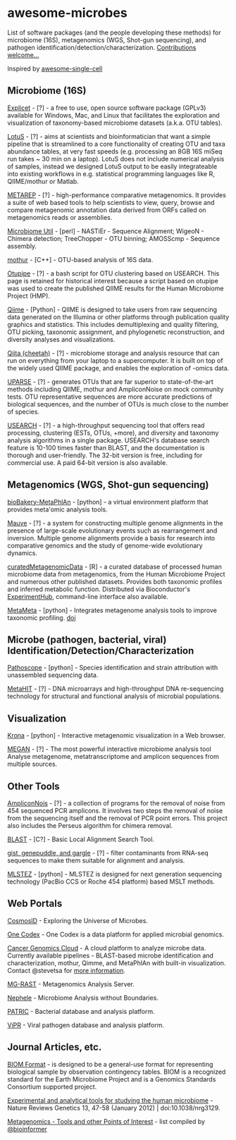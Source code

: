 # awesome-microbes

List of software packages (and the people developing these methods) for microbiome (16S), metagenomics (WGS, Shot-gun sequencing), and pathogen identification/detection/characterization.  [Contributions welcome...](https://github.com/stevetsa/awesome-microbes/blob/master/CONTRIBUTE.md)

Inspired by [awesome-single-cell](https://github.com/seandavi/awesome-single-cell/blob/master/README.md)

## Microbiome (16S)

[Explicet]( http://www.explicet.org) - [?] - a free to use, open source software package (GPLv3) available for Windows, Mac, and Linux that facilitates the exploration and visualization of taxonomy-based microbiome datasets (a.k.a. OTU tables).

[LotuS]( http://psbweb05.psb.ugent.be/lotus) - [?] - aims at scientists and bioinformatician that want a simple pipeline that is streamlined to a core functionality of creating OTU and taxa abundance tables, at very fast speeds (e.g. processing an 8GB 16S miSeq run takes ~ 30 min on a laptop). LotuS does not include numerical analysis of samples, instead we designed LotuS output to be easily integrateable into existing workflows in e.g. statistical programming languages like R, QIIME/mothur or Matlab.

[METAREP](https://github.com/jcvi/METAREP) - [?] - high-performance comparative metagenomics. It provides a suite of web based tools to help scientists to view, query, browse and compare metagenomic annotation data derived from ORFs called on metagenomics reads or assemblies.

[Microbiome Util]( http://microbiomeutil.sourceforge.net) - [perl] - NASTiEr - Sequence Alignment; WigeoN - Chimera detection; TreeChopper - OTU binning; AMOSScmp - Sequence assembly.

[mothur](https://www.mothur.org/) - [C++] - OTU-based analysis of 16S data.

[Otupipe](http://www.drive5.com/usearch/manual/otupipe.html) - [?] - a bash script for OTU clustering based on USEARCH. This page is retained for historical interest because a script based on otupipe was used to create the published QIIME results for the Human Microbiome Project (HMP).

[Qiime](http://qiime.org/) - [Python] - QIIME is designed to take users from raw sequencing data generated on the Illumina or other platforms through publication quality graphics and statistics. This includes demultiplexing and quality filtering, OTU picking, taxonomic assignment, and phylogenetic reconstruction, and diversity analyses and visualizations.

[Qiita (cheetah)]( http://qiita.microbio.me/) - [?] - microbiome storage and analysis resource that can run on everything from your laptop to a supercomputer. It is built on top of the widely used QIIME package, and enables the exploration of -omics data.

[UPARSE]( http://drive5.com/uparse/) - [?] - generates OTUs that are far superior to state-of-the-art methods including QIIME, mothur and AmpliconNoise on mock community tests. OTU representative sequences are more accurate predictions of biological sequences, and the number of OTUs is much close to the number of species.

[USEARCH](https://www.drive5.com/usearch/) - [?] - a high-throughput sequencing tool that offers read processing, clustering (ESTs, OTUs, +more), and diversity and taxonomy analysis algorithms in a single package. USEARCH's database search feature is 10-100 times faster than BLAST, and the documentation is thorough and user-friendly. The 32-bit version is free, including for commercial use. A paid 64-bit version is also available.


## Metagenomics (WGS, Shot-gun sequencing)

[bioBakery-MetaPhlAn](https://bitbucket.org/biobakery/biobakery/wiki/Home) - [python] - a virtual environment platform that provides meta'omic analysis tools.

[Mauve](http://darlinglab.org/mauve/mauve.html) - [?] - a system for constructing multiple genome alignments in the presence of large-scale evolutionary events such as rearrangement and inversion. Multiple genome alignments provide a basis for research into comparative genomics and the study of genome-wide evolutionary dynamics.

[curatedMetagenomicData](https://waldronlab.github.io/curatedMetagenomicData/) - [R] - a curated database of processed human microbiome data from metagenomics, from the Human Microbiome Project and numerous other published datasets.  Provides both taxonomic profiles and inferred metabolic function.  Distributed via Bioconductor's [ExperimentHub](https://bioconductor.org/packages/ExperimentHub/), command-line interface also available.

[MetaMeta](https://github.com/pirovc/metameta) - [python] - Integrates metagenome analysis tools to improve taxonomic profiling. [doi](https://doi.org/10.1101/138578)



## Microbe (pathogen, bacterial, viral) Identification/Detection/Characterization

[Pathoscope](https://sourceforge.net/p/pathoscope/wiki/Home/) - [python] - Species identification and strain attribution with unassembled sequencing data.

[MetaHIT](http://www.metahit.eu/index.php?id=232) - [?] - DNA microarrays and high-throughput DNA re-sequencing technology for structural and functional analysis of microbial populations.

## Visualization

[Krona](https://github.com/marbl/Krona/wiki) - [python] - Interactive metagenomic visualization in a Web browser. 

[MEGAN](http://ab.inf.uni-tuebingen.de/software/megan6/) - [?] - The most powerful interactive microbiome analysis tool
Analyse metagenome, metatranscriptome and amplicon sequences from multiple sources.

## Other Tools 

[AmpliconNois]( https://code.google.com/p/ampliconnoise) - [?] - a collection of programs for the removal of noise from 454 sequenced PCR amplicons. It involves two steps the removal of noise from the sequencing itself and the removal of PCR point errors. This project also includes the Perseus algorithm for chimera removal.

[BLAST](https://blast.ncbi.nlm.nih.gov/Blast.cgi) - [C?] - Basic Local Alignment Search Tool.

[gist, genepuddle, and gargle]( http://www.compsysbio.org/front/?id=73) - [?] - filter contaminants from RNA-seq sequences to make them suitable for alignment and analysis.

[MLSTEZ](https://sourceforge.net/projects/mlstez/) - [python] - MLSTEZ is designed for next generation sequencing technology (PacBio CCS or Roche 454 platform) based MSLT methods. 

## Web Portals
[CosmosID](http://www.cosmosid.com/) - Exploring the Universe of Microbes.

[One Codex](https://www.onecodex.com) - One Codex is a data platform for applied microbial genomics.

[Cancer Genomics Cloud](http://www.cancergenomicscloud.org/) - A cloud platform to analyze microbe data.  Currently available pipelines - BLAST-based microbe identification and characterization, mothur, Qimme, and MetaPhlAn with built-in visualization.  Contact @stevetsa for [more information](http://bit.ly/nciposter).  

[MG-RAST](http://metagenomics.anl.gov/) - Metagenomics Analysis Server.

[Nephele](https://nephele.niaid.nih.gov/#home) - Microbiome Analysis without Boundaries.

[PATRIC](https://www.patricbrc.org/) - Bacterial database and analysis platform.

[ViPR](https://www.viprbrc.org/brc/home.spg?decorator=vipr) - Viral pathogen database and analysis platform.

## Journal Articles, etc.
[BIOM Format](http://biom-format.org/) - is designed to be a general-use format for representing biological sample by observation contingency tables. BIOM is a recognized standard for the Earth Microbiome Project and is a Genomics Standards Consortium supported project.

[Experimental and analytical tools for studying the human microbiome](http://www.nature.com/nrg/journal/v13/n1/full/nrg3129.html) - Nature Reviews Genetics 13, 47-58 (January 2012) | doi:10.1038/nrg3129.

[Metagenomics - Tools and other Points of Interest](https://docs.google.com/document/d/1qLczhk4MAKjkOtz-PnXhmgGEWnWQJHLf0Mjd1B9U2RU) - list compiled by [@bioinformer](https://twitter.com/bioinformer)

